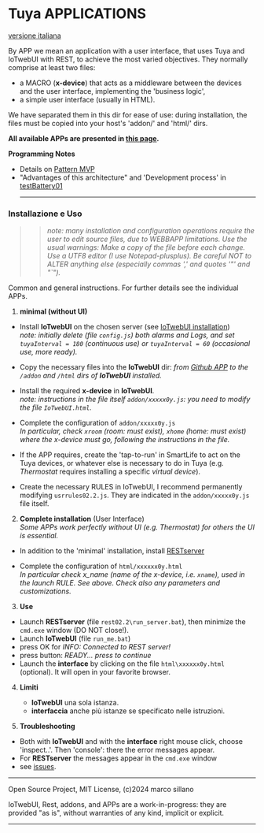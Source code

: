 #  Tuya APPLICATIONS 
[versione italiana](https://github.com/msillano/IoTwebUI/blob/main/APP/LEGGIMI.md)

By APP we mean an application with a user interface, that uses Tuya and IoTwebUI with REST, to achieve the most varied objectives.
They normally comprise at least two files: 
* a MACRO (**x-device**) that acts as a middleware between the devices and the user interface, implementing the 'business logic', 
* a simple user interface (usually in HTML).

We have separated them in this dir for ease of use: during installation, the files must be copied into your host's 'addon/' and 'html/' dirs.

**All available APPs are presented in [this page](https://github.com/msillano/IoTwebUI/blob/main/APP/Overviews.md).**

**Programming Notes**<br>
* Details on [Pattern MVP](https://github.com/msillano/IoTwebUI/blob/main/html/clima01-leggimi.md#pattern-mvp) 
* "Advantages of this architecture" and 'Development process' in [testBattery01](https://github.com/msillano/IoTwebUI/blob/main/addon/TestBattery01_leggimi.pdf) <hr>


### Installazione e Uso
>>_note: many installation and configuration operations require the user to edit source files, due to WEBBAPP limitations. Use the usual warnings: Make a copy of the file before each change. Use a UTF8 editor (I use Notepad-plusplus). Be careful NOT to ALTER anything else (especially commas ',' and quotes '"' and "`")._

Common and general instructions. For further details see the individual APPs.

1. **minimal (without UI)**
  * Install **IoTwebUI** on the chosen server (see [IoTwebUI installation](https://github.com/msillano/IoTwebUI/blob/main/LEGGIMI22.md#installation))<br>
_note: initially delete (file `config.js`) both alarms and Logs, and set `tuyaInterval = 180` (continuous use) or `tuyaInterval = 60` (occasional use, more ready)._

  * Copy the necessary files into the **IoTwebUI** dir: _from [Github APP](https://github.com/msillano/IoTwebUI/tree/main/APP) to the `/addon` and `/html` dirs of **IoTwebUI** installed._

  * Install the required **x-device** in **IoTwebUI**.<br>
_note: instructions in the file itself `addon/xxxxx0y.js`: you need to modify the file `IoTwebUI.html`._

  * Complete the configuration of `addon/xxxxx0y.js`<br>
_In particular, check `xroom` (room: must exist), `xhome` (home: must exist) where the x-device must go, following the instructions in the file._<br>

  * If the APP requires, create the 'tap-to-run' in SmartLife to act on the Tuya devices, or whatever else is necessary to do in Tuya (e.g. _Thermostat_ requires installing a specific _virtual device_).

  * Create the necessary RULES in IoTwebUI, I recommend permanently modifying `usrrules02.2.js`. They are indicated in the `addon/xxxxx0y.js` file itself.
  
2. **Complete installation** (User Interface)<br>
_Some APPs work perfectly without UI (e.g. Thermostat) for others the UI is essential._

  * In addition to the 'minimal' installation, install [RESTserver](https://github.com/msillano/IoTwebUI/blob/main/RESTserver/READ-ME-REST22.md#installation-and-configuration)

  * Complete the configuration of `html/xxxxxx0y.html`<br> _In particular check x_name (name of the x-device, i.e. `xname`), used in the launch RULE. See above. 
Check also any parameters and customizations._

3. **Use**

  * Launch **RESTserver** (file `rest02.2\run_server.bat`), then minimize the `cmd.exe` window (DO NOT close!).
  * Launch **IoTwebUI** (file `run_me.bat`)
  * press OK for _INFO: Connected to REST server!_
  * press button: _READY... press to continue_
  * Launch the **interface** by clicking on the file `html\xxxxxx0y.html` (optional). It will open in your favorite browser.

4. **Limiti** 
   * **IoTwebUI** una sola istanza.
   * **interfaccia** anche più istanze se specificato nelle istruzioni.
    
5. **Troubleshooting**
* Both with **IoTwebUI** and with the **interface** right mouse click, choose 'inspect..'. Then 'console': there the error messages appear.
* For **RESTserver** the messages appear in the `cmd.exe` window
* see [issues](https://github.com/msillano/IoTwebUI/issues).

<hr>
Open Source Project, MIT License, (c)2024 marco sillano

IoTwebUI, Rest, addons, and APPs are a work-in-progress: they are provided "as is", without warranties of any kind, implicit or explicit.
<hr>
